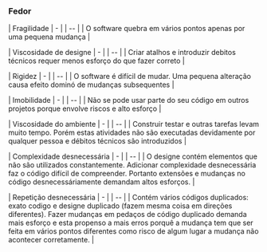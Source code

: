 ### Fedor

| Fragilidade | - |
| -- |
| O software quebra em vários pontos apenas por uma pequena mudança |

| Viscosidade de designe | - |
| -- |
| Criar atalhos e introduzir debitos técnicos requer menos esforço do que fazer correto |

| Rigidez | - |
| -- |
| O software é difícil de mudar. Uma pequena alteração causa efeito dominó de mudanças subsequentes |

| Imobilidade | - |
| -- |
| Não se pode usar parte do seu código em outros projetos porque envolve riscos e alto esforço |


| Viscosidade do ambiente | - |
| -- |
| Construir testar e outras tarefas levam muito tempo. Porém estas atividades não são executadas devidamente por qualquer pessoa e débitos técnicos são introduzidos |

| Complexidade desnecessária | - |
| -- |
| O designe contém elementos que não são utilizados constantemente. Adicionar complexidade desnecessária faz o código difícil de compreender. Portanto extensões e mudanças no código desnecessáriamente demandam altos esforços. |

| Repetição desnecessária | - |
| -- |
| Contém vários códigos duplicados: exato codigo e designe duplicado (fazem mesma coisa em direções diferentes). Fazer mudanças em pedaços de código duplicado demanda mais esforço e esta propenso a mais erros porquê a mudança tem que ser feita em vários pontos diferentes como risco de algum lugar a mudança não acontecer corretamente. |